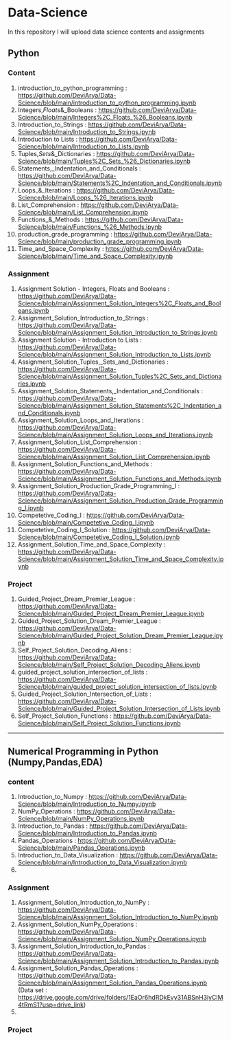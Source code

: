 # Data-Science
In this repository I will upload data science contents and assignments

## Python

### Content 

1. introduction_to_python_programming : https://github.com/DeviArya/Data-Science/blob/main/introduction_to_python_programming.ipynb
2. Integers,_Floats_&_Booleans : https://github.com/DeviArya/Data-Science/blob/main/Integers%2C_Floats_%26_Booleans.ipynb
3. Introduction_to_Strings : https://github.com/DeviArya/Data-Science/blob/main/Introduction_to_Strings.ipynb
4. Introduction to Lists : https://github.com/DeviArya/Data-Science/blob/main/Introduction_to_Lists.ipynb
5. Tuples,_Sets_&_Dictionaries : https://github.com/DeviArya/Data-Science/blob/main/Tuples%2C_Sets_%26_Dictionaries.ipynb
6. Statements,_Indentation_and_Conditionals : https://github.com/DeviArya/Data-Science/blob/main/Statements%2C_Indentation_and_Conditionals.ipynb
7. Loops_&_Iterations : https://github.com/DeviArya/Data-Science/blob/main/Loops_%26_Iterations.ipynb
8. List_Comprehension : https://github.com/DeviArya/Data-Science/blob/main/List_Comprehension.ipynb
9. Functions_&_Methods : https://github.com/DeviArya/Data-Science/blob/main/Functions_%26_Methods.ipynb
10. production_grade_programming : https://github.com/DeviArya/Data-Science/blob/main/production_grade_programming.ipynb
11. Time_and_Space_Complexity : https://github.com/DeviArya/Data-Science/blob/main/Time_and_Space_Complexity.ipynb


### Assignment 

1. Assignment Solution - Integers, Floats and Booleans : https://github.com/DeviArya/Data-Science/blob/main/Assignment_Solution_Integers%2C_Floats_and_Booleans.ipynb
2. Assignment_Solution_Introduction_to_Strings : https://github.com/DeviArya/Data-Science/blob/main/Assignment_Solution_Introduction_to_Strings.ipynb
3. Assignment Solution - Introduction to Lists : https://github.com/DeviArya/Data-Science/blob/main/Assignment_Solution_Introduction_to_Lists.ipynb
4. Assignment_Solution_Tuples,_Sets_and_Dictionaries : https://github.com/DeviArya/Data-Science/blob/main/Assignment_Solution_Tuples%2C_Sets_and_Dictionaries.ipynb
5. Assignment_Solution_Statements,_Indentation_and_Conditionals : https://github.com/DeviArya/Data-Science/blob/main/Assignment_Solution_Statements%2C_Indentation_and_Conditionals.ipynb
6. Assignment_Solution_Loops_and_Iterations : https://github.com/DeviArya/Data-Science/blob/main/Assignment_Solution_Loops_and_Iterations.ipynb
7. Assignment_Solution_List_Comprehension : https://github.com/DeviArya/Data-Science/blob/main/Assignment_Solution_List_Comprehension.ipynb
8. Assignment_Solution_Functions_and_Methods : https://github.com/DeviArya/Data-Science/blob/main/Assignment_Solution_Functions_and_Methods.ipynb
9. Assignment_Solution_Production_Grade_Programming_I : https://github.com/DeviArya/Data-Science/blob/main/Assignment_Solution_Production_Grade_Programming_I.ipynb
10. Competetive_Coding_I : https://github.com/DeviArya/Data-Science/blob/main/Competetive_Coding_I.ipynb
11. Competetive_Coding_I_Solution : https://github.com/DeviArya/Data-Science/blob/main/Competetive_Coding_I_Solution.ipynb
12. Assignment_Solution_Time_and_Space_Complexity : https://github.com/DeviArya/Data-Science/blob/main/Assignment_Solution_Time_and_Space_Complexity.ipynb


### Project 

1. Guided_Project_Dream_Premier_League : https://github.com/DeviArya/Data-Science/blob/main/Guided_Project_Dream_Premier_League.ipynb
2. Guided_Project_Solution_Dream_Premier_League : https://github.com/DeviArya/Data-Science/blob/main/Guided_Project_Solution_Dream_Premier_League.ipynb
3. Self_Project_Solution_Decoding_Aliens : https://github.com/DeviArya/Data-Science/blob/main/Self_Project_Solution_Decoding_Aliens.ipynb
4. guided_project_solution_intersection_of_lists : https://github.com/DeviArya/Data-Science/blob/main/guided_project_solution_intersection_of_lists.ipynb
5. Guided_Project_Solution_Intersection_of_Lists : https://github.com/DeviArya/Data-Science/blob/main/Guided_Project_Solution_Intersection_of_Lists.ipynb
6. Self_Project_Solution_Functions : https://github.com/DeviArya/Data-Science/blob/main/Self_Project_Solution_Functions.ipynb



_____________________________________________________________________________________________________________________________________________________________________________________________________________________



## Numerical Programming in Python (Numpy,Pandas,EDA)

### content
1. Introduction_to_Numpy : https://github.com/DeviArya/Data-Science/blob/main/Introduction_to_Numpy.ipynb
2. NumPy_Operations : https://github.com/DeviArya/Data-Science/blob/main/NumPy_Operations.ipynb
3. Introduction_to_Pandas : https://github.com/DeviArya/Data-Science/blob/main/Introduction_to_Pandas.ipynb
4. Pandas_Operations : https://github.com/DeviArya/Data-Science/blob/main/Pandas_Operations.ipynb
5. Introduction_to_Data_Visualization : https://github.com/DeviArya/Data-Science/blob/main/Introduction_to_Data_Visualization.ipynb
6. 

### Assignment
1. Assignment_Solution_Introduction_to_NumPy : https://github.com/DeviArya/Data-Science/blob/main/Assignment_Solution_Introduction_to_NumPy.ipynb
2. Assignment_Solution_NumPy_Operations : https://github.com/DeviArya/Data-Science/blob/main/Assignment_Solution_NumPy_Operations.ipynb
3. Assignment_Solution_Introduction_to_Pandas : https://github.com/DeviArya/Data-Science/blob/main/Assignment_Solution_Introduction_to_Pandas.ipynb
4. Assignment_Solution_Pandas_Operations : https://github.com/DeviArya/Data-Science/blob/main/Assignment_Solution_Pandas_Operations.ipynb (Data set : https://drive.google.com/drive/folders/1EaOr6hdRDkEvy31ABSnH3iyClM4tRmS1?usp=drive_link)
5. 

### Project 



